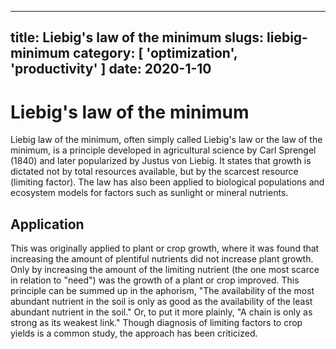 ----
title: Liebig's law of the minimum
slugs: liebig-minimum
category: [ 'optimization', 'productivity' ]
date: 2020-1-10
----

# Liebig's law of the minimum

Liebig law of the minimum, often simply called Liebig's law or the law of the minimum, is a principle developed in agricultural science by Carl Sprengel (1840) and later popularized by Justus von Liebig. It states that growth is dictated not by total resources available, but by the scarcest resource (limiting factor). The law has also been applied to biological populations and ecosystem models for factors such as sunlight or mineral nutrients. 

## Application

This was originally applied to plant or crop growth, where it was found that increasing the amount of plentiful nutrients did not increase plant growth. Only by increasing the amount of the limiting nutrient (the one most scarce in relation to "need") was the growth of a plant or crop improved. This principle can be summed up in the aphorism, "The availability of the most abundant nutrient in the soil is only as good as the availability of the least abundant nutrient in the soil." Or, to put it more plainly, "A chain is only as strong as its weakest link." Though diagnosis of limiting factors to crop yields is a common study, the approach has been criticized.